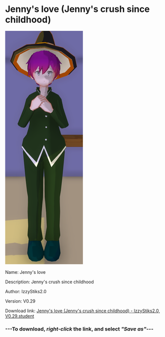 # Jenny's love (Jenny's crush since childhood)

<img src = "https://raw.githubusercontent.com/Arbiter1223/Daigaku-Gurashi-Custom-Students/master/Students/Files/Jenny's%20love%20(Jenny's%20crush%20since%20childhood).png">

Name: Jenny's love

Description: Jenny's crush since childhood

Author: IzzyStiks2.0

Version: V0.29

Download link: <a href="https://raw.githubusercontent.com/Arbiter1223/Daigaku-Gurashi-Custom-Students/master/Students/Files/Jenny's%20love%20(Jenny's%20crush%20since%20childhood)%20-%20IzzyStiks2.0%2C%20V0.29.student">Jenny's love (Jenny's crush since childhood) - IzzyStiks2.0, V0.29.student</a>

### ---**To download, _right-click_ the link, and select _"Save as"_**---
